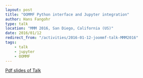 ```yaml
---
layout: post
title: "OOMMF Python interface and Jupyter integration"
author: Hans Fangohr
type: talk
location: "MMM 2016, San Diego, California (US)"
date: 2016/01/12
redirect_from: "/activities/2016-01-12-joommf-talk-MMM2016"
tags:
    - talk
    - jupyter
    - OOMMF
---
```


[Pdf slides of Talk](http://joommf.github.io/assets/2016-01-12-MMM2016-AD02-Jupyter-OOMMF.pdf)
